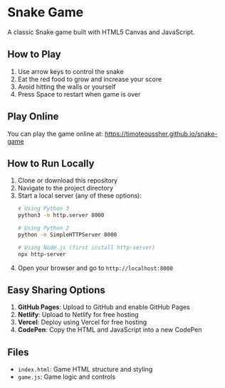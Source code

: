 # Snake Game

A classic Snake game built with HTML5 Canvas and JavaScript.

## How to Play
1. Use arrow keys to control the snake
2. Eat the red food to grow and increase your score
3. Avoid hitting the walls or yourself
4. Press Space to restart when game is over

## Play Online
You can play the game online at: https://timoteoussher.github.io/snake-game

## How to Run Locally
1. Clone or download this repository
2. Navigate to the project directory
3. Start a local server (any of these options):
   ```bash
   # Using Python 3
   python3 -m http.server 8000
   
   # Using Python 2
   python -m SimpleHTTPServer 8000
   
   # Using Node.js (first install http-server)
   npx http-server
   ```
4. Open your browser and go to `http://localhost:8000`

## Easy Sharing Options
1. **GitHub Pages**: Upload to GitHub and enable GitHub Pages
2. **Netlify**: Upload to Netlify for free hosting
3. **Vercel**: Deploy using Vercel for free hosting
4. **CodePen**: Copy the HTML and JavaScript into a new CodePen

## Files
- `index.html`: Game HTML structure and styling
- `game.js`: Game logic and controls
